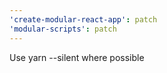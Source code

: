 ```yaml
---
'create-modular-react-app': patch
'modular-scripts': patch
---
```


Use yarn --silent where possible
